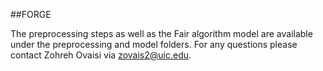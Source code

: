 ##FORGE

The preprocessing steps as well as the Fair algorithm model are available under the preprocessing and model folders. 
For any questions please contact Zohreh Ovaisi via zovais2@uic.edu.
